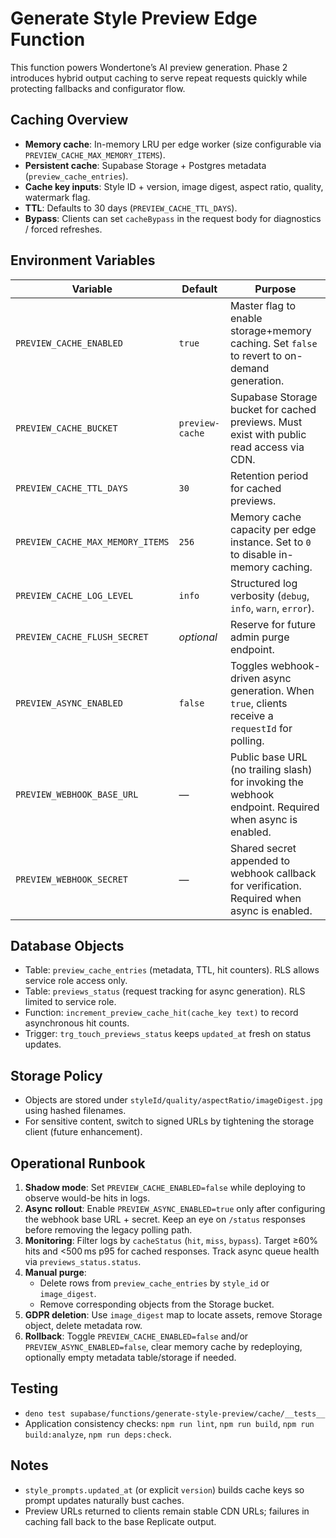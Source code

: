 # Generate Style Preview Edge Function

This function powers Wondertone’s AI preview generation. Phase 2 introduces hybrid output caching to serve repeat requests quickly while protecting fallbacks and configurator flow.

## Caching Overview
- **Memory cache**: In-memory LRU per edge worker (size configurable via `PREVIEW_CACHE_MAX_MEMORY_ITEMS`).
- **Persistent cache**: Supabase Storage + Postgres metadata (`preview_cache_entries`).
- **Cache key inputs**: Style ID + version, image digest, aspect ratio, quality, watermark flag.
- **TTL**: Defaults to 30 days (`PREVIEW_CACHE_TTL_DAYS`).
- **Bypass**: Clients can set `cacheBypass` in the request body for diagnostics / forced refreshes.

## Environment Variables
| Variable | Default | Purpose |
| --- | --- | --- |
| `PREVIEW_CACHE_ENABLED` | `true` | Master flag to enable storage+memory caching. Set `false` to revert to on-demand generation. |
| `PREVIEW_CACHE_BUCKET` | `preview-cache` | Supabase Storage bucket for cached previews. Must exist with public read access via CDN. |
| `PREVIEW_CACHE_TTL_DAYS` | `30` | Retention period for cached previews. |
| `PREVIEW_CACHE_MAX_MEMORY_ITEMS` | `256` | Memory cache capacity per edge instance. Set to `0` to disable in-memory caching. |
| `PREVIEW_CACHE_LOG_LEVEL` | `info` | Structured log verbosity (`debug`, `info`, `warn`, `error`). |
| `PREVIEW_CACHE_FLUSH_SECRET` | _optional_ | Reserve for future admin purge endpoint. |
| `PREVIEW_ASYNC_ENABLED` | `false` | Toggles webhook-driven async generation. When `true`, clients receive a `requestId` for polling. |
| `PREVIEW_WEBHOOK_BASE_URL` | — | Public base URL (no trailing slash) for invoking the webhook endpoint. Required when async is enabled. |
| `PREVIEW_WEBHOOK_SECRET` | — | Shared secret appended to webhook callback for verification. Required when async is enabled. |

## Database Objects
- Table: `preview_cache_entries` (metadata, TTL, hit counters). RLS allows service role access only.
- Table: `previews_status` (request tracking for async generation). RLS limited to service role.
- Function: `increment_preview_cache_hit(cache_key text)` to record asynchronous hit counts.
- Trigger: `trg_touch_previews_status` keeps `updated_at` fresh on status updates.

## Storage Policy
- Objects are stored under `styleId/quality/aspectRatio/imageDigest.jpg` using hashed filenames.
- For sensitive content, switch to signed URLs by tightening the storage client (future enhancement).

## Operational Runbook
1. **Shadow mode**: Set `PREVIEW_CACHE_ENABLED=false` while deploying to observe would-be hits in logs.
2. **Async rollout**: Enable `PREVIEW_ASYNC_ENABLED=true` only after configuring the webhook base URL + secret. Keep an eye on `/status` responses before removing the legacy polling path.
3. **Monitoring**: Filter logs by `cacheStatus` (`hit`, `miss`, `bypass`). Target ≥60% hits and <500 ms p95 for cached responses. Track async queue health via `previews_status.status`.
4. **Manual purge**:
   - Delete rows from `preview_cache_entries` by `style_id` or `image_digest`.
   - Remove corresponding objects from the Storage bucket.
5. **GDPR deletion**: Use `image_digest` map to locate assets, remove Storage object, delete metadata row.
6. **Rollback**: Toggle `PREVIEW_CACHE_ENABLED=false` and/or `PREVIEW_ASYNC_ENABLED=false`, clear memory cache by redeploying, optionally empty metadata table/storage if needed.

## Testing
- `deno test supabase/functions/generate-style-preview/cache/__tests__`
- Application consistency checks: `npm run lint`, `npm run build`, `npm run build:analyze`, `npm run deps:check`.

## Notes
- `style_prompts.updated_at` (or explicit `version`) builds cache keys so prompt updates naturally bust caches.
- Preview URLs returned to clients remain stable CDN URLs; failures in caching fall back to the base Replicate output.

